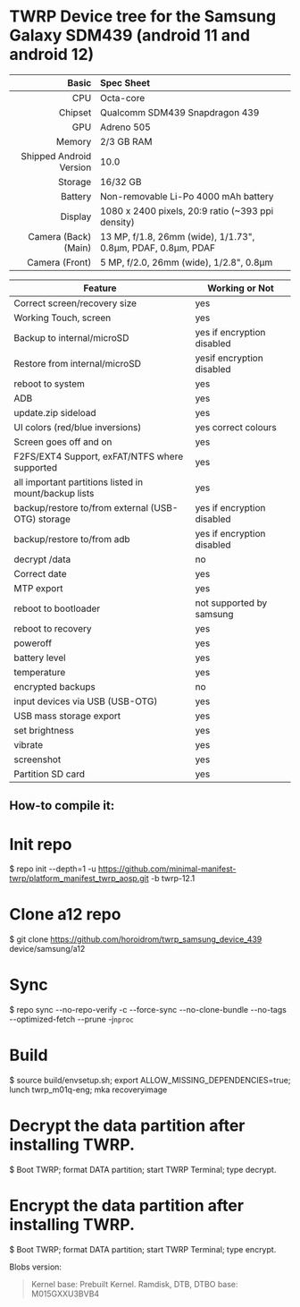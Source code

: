 TWRP Device tree for the Samsung Galaxy SDM439 (android 11 and android 12)
=================================================

| Basic                   | Spec Sheet                                                                                                                     |
| -----------------------:|:------------------------------------------------------------------------------------------------------------------------------ |
| CPU                     | Octa-core                                                                   |
| Chipset                 | Qualcomm SDM439 Snapdragon 439                                                         |
| GPU                     | Adreno 505                                                                         |
| Memory                  | 2/3 GB RAM                                                           |
| Shipped Android Version | 10.0                                                         |
| Storage                 | 16/32 GB                                     |
| Battery                 | Non-removable Li-Po 4000 mAh battery                        |
| Display                 | 1080 x 2400 pixels, 20:9 ratio (~393 ppi density)                                    |
| Camera (Back)(Main)     | 13 MP, f/1.8, 26mm (wide), 1/1.73", 0.8µm, PDAF, 0.8µm, PDAF                              |
| Camera (Front)          | 5 MP, f/2.0, 26mm (wide), 1/2.8", 0.8µm                                                                                      |


| Feature |Working or Not |
|----|----|
|Correct screen/recovery size|yes|
|Working Touch, screen|yes|
|Backup to internal/microSD|yes if encryption disabled|
|Restore from internal/microSD|yesif encryption disabled|
|reboot to system|yes|
|ADB|yes|
|update.zip sideload|yes|
|UI colors (red/blue inversions)|yes correct colours|
|Screen goes off and on|yes|
|F2FS/EXT4 Support, exFAT/NTFS where supported|yes|
|all important partitions listed in mount/backup lists|yes|
|backup/restore to/from external (USB-OTG) storage|yes if encryption disabled|
|backup/restore to/from adb|yes if encryption disabled |
|decrypt /data|no|
|Correct date|yes|
|MTP export|yes|
|reboot to bootloader|not supported by samsung|
|reboot to recovery|yes|
|poweroff|yes|
|battery level|yes|
|temperature|yes|
|encrypted backups|no|
|input devices via USB (USB-OTG) |yes|
|USB mass storage export|yes|
|set brightness|yes|
|vibrate|yes|
|screenshot|yes|
|Partition SD card|yes|

## How-to compile it:
# Init repo
$ repo init --depth=1 -u https://github.com/minimal-manifest-twrp/platform_manifest_twrp_aosp.git -b twrp-12.1

# Clone a12 repo
$ git clone https://github.com/horoidrom/twrp_samsung_device_439 device/samsung/a12

# Sync
$ repo sync --no-repo-verify -c --force-sync --no-clone-bundle --no-tags --optimized-fetch --prune -j`nproc`

# Build
$ source build/envsetup.sh; export ALLOW_MISSING_DEPENDENCIES=true; lunch twrp_m01q-eng; mka recoveryimage

# Decrypt the data partition after installing TWRP.
$ Boot TWRP; format DATA partition; start TWRP Terminal; type decrypt.
# Encrypt the data partition after installing TWRP.
$ Boot TWRP; format DATA partition; start TWRP Terminal; type encrypt.

Blobs version:
> Kernel base: Prebuilt Kernel.
> Ramdisk, DTB, DTBO base: M015GXXU3BVB4

